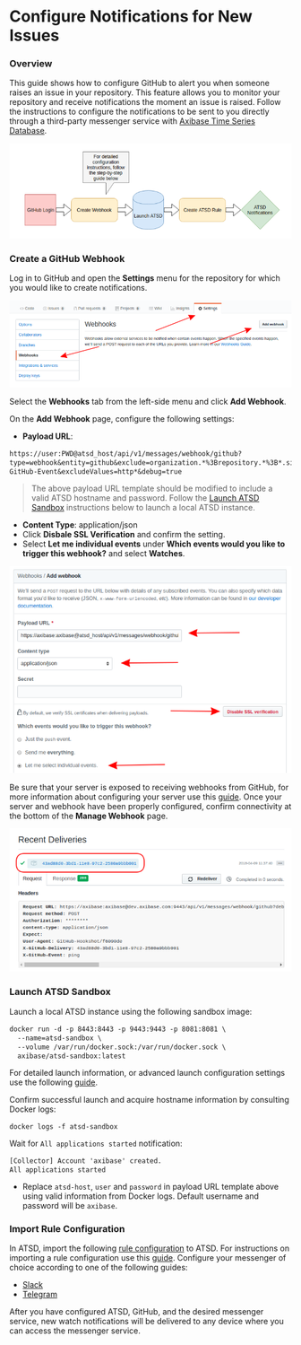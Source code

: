 # Configure Notifications for New Issues

### Overview


This guide shows how to configure GitHub to alert you when someone raises an issue in your repository. This feature allows you to monitor your repository and receive notifications the moment an issue is raised. Follow the instructions to configure the notifications to be sent to you directly through a third-party messenger service with [Axibase Time Series Database](https://axibase.com/products/axibase-time-series-database/).

![](images/title-chart2.png)

### Create a GitHub Webhook

Log in to GitHub and open the **Settings** menu for the repository for which you would like to create notifications.

![](images/repo-settings.png)

Select the **Webhooks** tab from the left-side menu and click **Add Webhook**.

On the **Add Webhook** page, configure the following settings:

* **Payload URL**: 
```
https://user:PWD@atsd_host/api/v1/messages/webhook/github?type=webhook&entity=github&exclude=organization.*%3Brepository.*%3B*.signature%3B*.payload%3B*.sha%3B*.ref%3B*_at%3B*.id&include=repository.name&header.tag.event=X-GitHub-Event&excludeValues=http*&debug=true
```
> The above payload URL template should be modified to include a valid ATSD hostname and password. Follow the [Launch ATSD Sandbox](#launch-atsd-sandbox) instructions below to launch a local ATSD instance.

* **Content Type**: application/json
* Click **Disbale SSL Verification** and confirm the setting.
* Select **Let me individual events** under **Which events would you like to trigger this webhook?** and select **Watches**. 

![](images/webhook-config.png)

Be sure that your server is exposed to receiving webhooks from GitHub, for more information about configuring your server use this [guide](https://developer.github.com/webhooks/configuring/). Once your server and webhook have been properly configured, confirm connectivity at the bottom of the **Manage Webhook** page.

![](images/deliv-confirm.png)

### Launch ATSD Sandbox

Launch a local ATSD instance using the following sandbox image:

```
docker run -d -p 8443:8443 -p 9443:9443 -p 8081:8081 \
  --name=atsd-sandbox \
  --volume /var/run/docker.sock:/var/run/docker.sock \
  axibase/atsd-sandbox:latest
```

For detailed launch information, or advanced launch configuration settings use the following [guide](https://github.com/axibase/dockers/tree/atsd-sandbox).

Confirm successful launch and acquire hostname information by consulting Docker logs:

```
docker logs -f atsd-sandbox
```

Wait for `All applications started` notification:

```
[Collector] Account 'axibase' created.
All applications started

```

* Replace `atsd-host`, `user` and `password` in payload URL template above using valid information from Docker logs. Default username and password will be `axibase`.

### Import Rule Configuration

In ATSD, import the following [rule configuration](resources/github-issue-rule.xml) to ATSD. For instructions on importing a rule configuration use this [guide](/../master/how-to/shared/import-rule.md). Configure your messenger of choice according to one of the following guides:

* [Slack](https://github.com/axibase/atsd/blob/master/rule-engine/notifications/slack.md)
* [Telegram](https://github.com/axibase/atsd/blob/master/rule-engine/notifications/telegram.md)

After you have configured ATSD, GitHub, and the desired messenger service, new watch notifications will be delivered to any device where you can access the messenger service.
